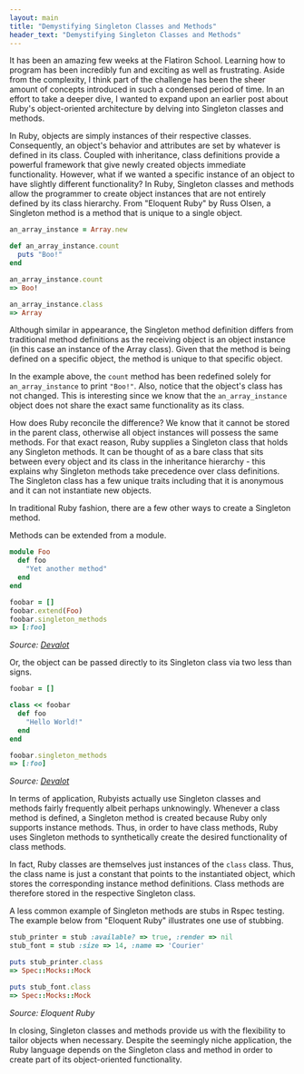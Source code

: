 ```yaml
---
layout: main
title: "Demystifying Singleton Classes and Methods"
header_text: "Demystifying Singleton Classes and Methods"
---
```


It has been an amazing few weeks at the Flatiron School. Learning how to program has been incredibly fun and exciting as well as frustrating. Aside from the complexity, I think part of the challenge has been the sheer amount of concepts introduced in such a condensed period of time. In an effort to take a deeper dive, I wanted to expand upon an earlier post about Ruby's object-oriented architecture by delving into Singleton classes and methods.

In Ruby, objects are simply instances of their respective classes. Consequently, an object's behavior and attributes are set by whatever is defined in its class. Coupled with inheritance, class definitions provide a powerful framework that give newly created objects immediate functionality. However, what if we wanted a specific instance of an object to have slightly different functionality? In Ruby, Singleton classes and methods allow the programmer to create object instances that are not entirely defined by its class hierarchy. From "Eloquent Ruby" by Russ Olsen, a Singleton method is a method that is unique to a single object.

```ruby
an_array_instance = Array.new

def an_array_instance.count
  puts "Boo!"
end

an_array_instance.count
=> Boo!

an_array_instance.class
=> Array
```

Although similar in appearance, the Singleton method definition differs from traditional method definitions as the receiving object is an object instance (in this case an instance of the Array class). Given that the method is being defined on a specific object, the method is unique to that specific object.

In the example above, the `count` method has been redefined solely for `an_array_instance` to print `"Boo!"`. Also, notice that the object's class has not changed. This is interesting since we know that the `an_array_instance` object does not share the exact same functionality as its class.

How does Ruby reconcile the difference? We know that it cannot be stored in the parent class, otherwise all object instances will possess the same methods. For that exact reason, Ruby supplies a Singleton class that holds any Singleton methods. It can be thought of as a bare class that sits between every object and its class in the inheritance hierarchy - this explains why Singleton methods take precedence over class definitions. The Singleton class has a few unique traits including that it is anonymous and it can not instantiate new objects.

In traditional Ruby fashion, there are a few other ways to create a Singleton method.

Methods can be extended from a module.

```ruby
module Foo
  def foo
    "Yet another method"
  end
end

foobar = []
foobar.extend(Foo)
foobar.singleton_methods
=> [:foo]
```
*Source: [Devalot](http://www.devalot.com/articles/2008/09/ruby-singleton)*

Or, the object can be passed directly to its Singleton class via two less than signs.

```ruby
foobar = []

class << foobar
  def foo
    "Hello World!"
  end
end

foobar.singleton_methods
=> [:foo]
```
*Source: [Devalot](http://www.devalot.com/articles/2008/09/ruby-singleton)*

In terms of application, Rubyists actually use Singleton classes and methods fairly frequently albeit perhaps unknowingly. Whenever a class method is defined, a Singleton method is created because Ruby only supports instance methods. Thus, in order to have class methods, Ruby uses Singleton methods to synthetically create the desired functionality of class methods.

In fact, Ruby classes are themselves just instances of the `class` class. Thus, the class name is just a constant that points to the instantiated object, which stores the corresponding instance method definitions. Class methods are therefore stored in the respective Singleton class.

A less common example of Singleton methods are stubs in Rspec testing. The example below from "Eloquent Ruby" illustrates one use of stubbing.

```ruby
stub_printer = stub :available? => true, :render => nil
stub_font = stub :size => 14, :name => 'Courier'

puts stub_printer.class
=> Spec::Mocks::Mock

puts stub_font.class
=> Spec::Mocks::Mock
```
*Source: Eloquent Ruby*

In closing, Singleton classes and methods provide us with the flexibility to tailor objects when necessary. Despite the seemingly niche application, the Ruby language depends on the Singleton class and method in order to create part of its object-oriented functionality.
